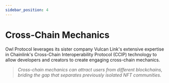 ```yaml
---
sidebar_position: 4
---
```


# Cross-Chain Mechanics

Owl Protocol leverages its sister company Vulcan Link's extensive expertise in Chainlink's Cross-Chain Interoperability
Protocol (CCIP) technology to allow developers and creators to create engaging cross-chain mechanics.

> *Cross-chain mechanics can attract users from different blockchains, briding the gap that separates previously isolated NFT communities.*
